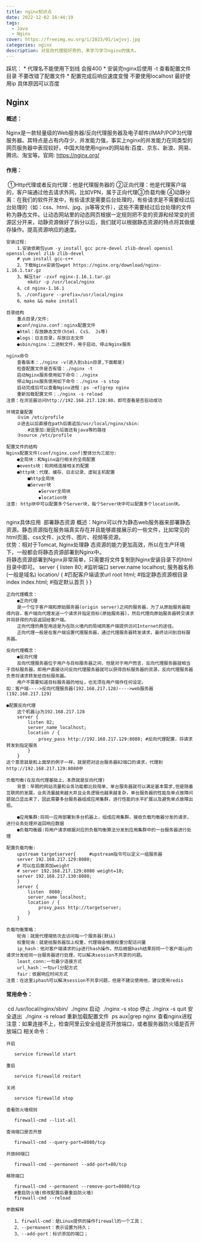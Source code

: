 ```yaml
---
title: nginx知识点
date: 2022-12-02 16:44:19
tags: 
  - Java
  - Nginx
cover: https://freeimg.eu.org/i/2023/01/iwjvvj.jpg
categories: nginx
description: 对反向代理挺好奇的，来学习学习nginx的强大。
---
```








踩坑：
	* 代理名不能使用下划线 会报400
	* 安装完nginx后使用 -t 查看配置文件目录 不要改错了配置文件
	* 配置完成后响应速度变慢  不要使用localhost 最好使用ip 具体原因可以百度

## Nginx

#### 	概述：

​		Nginx是一款轻量级的Web服务器/反向代理服务器及电子邮件(IMAP/POP3)代理服务器。其特点是占有内存少，并发能力强，事实上nginx的并发能力在同类型的网页服务器中表现较好，中国大陆使用nginx的网站有:百度、京东、新浪、网易、腾讯、淘宝等。官网: https://nginx.org/

#### 	作用：

​		①Http代理或者反向代理：他是代理服务器的
​		②正向代理：他是代理客户端的，客户端通过他去请求外网，比如VPN，属于正向代理
​		③负载均衡
​		④动静分离：在我们的软件开发中，有些请求是需要后台处理的，有些请求是不需要经过后台处理的（如：css、html、jpg、js等等文件），这些不需要经过后台处理的文件称为静态文件。让动态网站里的动态网页根据一定规则把不变的资源和经常变的资源区分开来，动静资源做好了拆分以后，我们就可以根据静态资源的特点将其做缓存操作。提高资源响应的速度。

	安装过程:
		1.安装依赖包yum -y install gcc pcre-devel zlib-devel openssl openssl-devel zlib zlib-devel
		# yum install gcc-c++
		2、下载Nginx安装包wget https://nginx.org/download/nginx-1.16.1.tar.gz
		3、解压tar -zxvf nginx-1.16.1.tar.gz
			mkdir -p /usr/local/nginx
		4、cd nginx-1.16.1
		5、./configure --prefix=/usr/local/nginx
		6、make && make install
	
	目录结构
		重点目录/文件:
		●conf/nginx.conf：nginx配置文件
		●html：存放静态文件(html. CsS、 Js等)
		●logs：日志目录，存放日志文件
		●sbin/nginx：二进制文件，用于启动、停止Nginx服务
	
	nginx命令
		查看版本：./nginx -v(进入到sbin目录,下面都是)
		检查配置文件是否有错：./nginx -t
		启动Nginx服务使用如下命令：./nginx
		停止Nginx服务使用如下命令：./nginx -s stop
		启动完成后可以查看Nginx进程：ps -ef|grep nginx
		重新加载配置文件：./nginx -s reload
	注意：在浏览器访问http://192.168.217.128:80，即可查看是否启动成功
	
	环境变量配置
		①vim /etc/profile
		②进去以后直接在path后面追加/usr/local/nginx/sbin:
			#这里加:是因为后面还有java等的路径
		③source /etc/profile
	
	配置文件的结构
	Nginx配置文件(conf/nginx.conf)整体分为三部分:
		●全局块：和Nginx运行相关的全局配置
		●events块：和网络连接相关的配置
		●http块：代理、缓存、日志记录、虚拟主机配置
			■http全局块
			■Server块
				◆Server全局块
				◆location块
	注意: http块中可以配置多个Server块，每个Server块中可以配置多个location块。


​	
​	nginx具体应用
​		部署静态资源
​		概述：Nginx可以作为静态web服务器来部署静态资源。静态资源指在服务端真实存在并且能够直接展示的一些文件，比如常见的html页面、css文件、js文件、图片、视频等资源。
​	
​		优势：相对于Tomcat, Nginx处理静 态资源的能力更加高效，所以在生产环境下，一般都会将静态资源部署到Nginx中。
​		
		将静态资源部署到Nginx非常简单，只需要将文件复制到Nginx安装目录下的html目录中即可。
		server {
			listen 80;   #监听端口
			server.name localhost;  服务器名称(一般是域名)
			location/ {			#匹配客户端请求url
				root html;   #指定静态资源根目录
				index index.html;   #指定默认首页
				}
			}
	
	正向代理概念：
		●正向代理
		是一个位于客户端和原始服务器(origin server)之间的服务器，为了从原始服务器取得内容，客户端向代理发送一个请求并指定目标(原始服务器)，然后代理向原始服务器转交请求井将获得的内容返回给客户端。
		正向代理的典型用途是为在防火墙内的局域网客户端提供访问Internet的途径。
		正向代理一般是在客户端设置代理服务器，通过代理服务器转发请求，最终访问到目标服务器。
	
	反向代理概念：
		●反向代理
		反向代理服务器位于用户与目标服务器之间，但是对于用户而言，反向代理服务器就相当于目标服务器，即用户直接访问反向代理服务器就可以获得目标服务器的资源，反向代理服务器负责将请求转发给目标服务器。
		用户不需要知道目标服务器的地址，也无须在用户端作任何设定。
	如：客户端---->反向代理服务器(192.168.217.128)---->web服务器(192.168.217.129)
	
	●配置反向代理
		这个机器ip为192.168.217.128
		server {
			listen 82;
			server_name localhost;
			location / {
				proxy_pass http://192.168.217.129:8080; #反向代理配置，将请求转发到指定服务
			}
		}
	这个意思就是和上面举的例子一样，就是把对这台服务器82端口的请求，代理到http://192.168.217.129:8080中
	
	负载均衡(在反向代理基础上，本质就是反向代理)
		背景：早期的网站流量和业务功能都比较简单，单台服务器就可以满足基本需求,但是随着互联网的发展，业务流量越来越大井且业务逻辑也越来越复杂，单台服务器的性能及单点故障问题就凸显出来了，因此需要多台服务器组成应用集群，进行性能的水平扩展以及避免单点故障出现。
	
		●应用集群:将同一应用部署到多台机器上，组成应用集群，接收负载均衡器分发的请求，进行业务处理并返回响应数据
		●负载均衡器:将用户请求根据对应的负载均衡算法分发到应用集群中的一台服务器进行处理
	
	配置负载均衡:
		upstream targetserver{     #upstream指令可以定义一组服务器
		server 192.168.217.129:8080;
		# 可以在后面添加weight
		# server 192.168.217.129:8080 weight=10;
		server 192.168.217.130:8080; 
		}
		server {
			listen  8080; 
			server_name localhost;
			location / {
				proxy_pass http://targetserver;
			}
		}
	
	负载均衡策略：
		轮询：就是代理端依次去访问每一个服务器(默认)
		权重轮询：就是给服务器加上权重，代理端会根据权重分配访问量
		ip_hash：他对客户端请求的ip进行hash操作，然后根据hash结果将同一个客户端ip的请求分发给同一台服务器进行处理，可以解决session不共享的问题。
		least_conn:一句最少连接方式
		url_hash：一句url分配方式
		fair：依据响应时间方式
	注意：在这里iphash可以解决session不共享问题，但是不建议使用他，建议使用redis





#### 常用命令：

​	cd /usr/local/nginx/sbin/
​	./nginx  启动
​	./nginx -s stop  停止
​	./nginx -s quit  安全退出
​	./nginx -s reload  重新加载配置文件
​	ps aux|grep nginx  查看nginx进程
注意：如果连接不上，检查阿里云安全组是否开放端口，或者服务器防火墙是否开放端口
相关命令：

```
开启

​	service firewalld start

重启

​	service firewalld restart

关闭

​	service firewalld stop

查看防火墙规则

​	firewall-cmd --list-all

查询端口是否开放

​	firewall-cmd --query-port=8080/tcp

开放80端口

​	firewall-cmd --permanent --add-port=80/tcp

移除端口

​	firewall-cmd --permanent --remove-port=8080/tcp
​	#重启防火墙(修改配置后要重启防火墙)
​	firewall-cmd --reload

参数解释

​	1、firwall-cmd：是Linux提供的操作firewall的一个工具；
​	2、--permanent：表示设置为持久；
​	3、--add-port：标识添加的端口；
```

